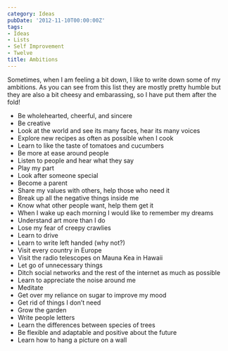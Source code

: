 ```yaml
---
category: Ideas
pubDate: '2012-11-10T00:00:00Z'
tags:
- Ideas
- Lists
- Self Improvement
- Twelve
title: Ambitions
---
```

Sometimes, when I am feeling a bit down, I like to write down some of my ambitions. As you can see from this list they are mostly pretty humble but they are also a bit cheesy and embarassing, so I have put them after the fold!

* Be wholehearted, cheerful, and sincere
* Be creative
* Look at the world and see its many faces, hear its many voices
* Explore new recipes as often as possible when I cook
* Learn to like the taste of tomatoes and cucumbers
* Be more at ease around people
* Listen to people and hear what they say
* Play my part
* Look after someone special
* Become a parent
* Share my values with others, help those who need it
* Break up all the negative things inside me
* Know what other people want, help them get it
* When I wake up each morning I would like to remember my dreams
* Understand art more than I do
* Lose my fear of creepy crawlies
* Learn to drive
* Learn to write left handed (why not?)
* Visit every country in Europe
* Visit the radio telescopes on Mauna Kea in Hawaii
* Let go of unnecessary things
* Ditch social networks and the rest of the internet as much as possible
* Learn to appreciate the noise around me
* Meditate
* Get over my reliance on sugar to improve my mood
* Get rid of things I don’t need
* Grow the garden
* Write people letters
* Learn the differences between species of trees
* Be flexible and adaptable and positive about the future
* Learn how to hang a picture on a wall